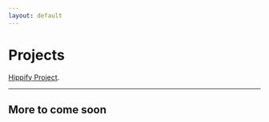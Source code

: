 ```yaml
---
layout: default
---
```


# Projects

[Hippify Project](./hippify-demo/hippify.html).

* * *
## More to come soon

